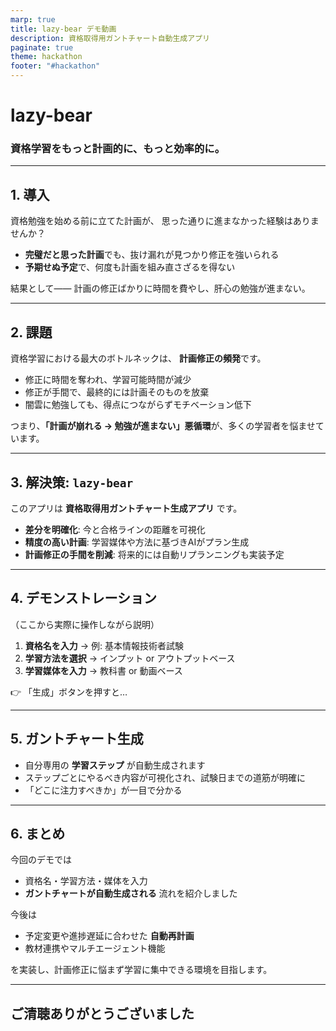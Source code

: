 ```yaml
---
marp: true
title: lazy-bear デモ動画
description: 資格取得用ガントチャート自動生成アプリ
paginate: true
theme: hackathon
footer: "#hackathon"
---
```


<!-- _class: lead -->

# lazy-bear

### 資格学習をもっと計画的に、もっと効率的に。

---

## 1. 導入

資格勉強を始める前に立てた計画が、
思った通りに進まなかった経験はありませんか？

* **完璧だと思った計画**でも、抜け漏れが見つかり修正を強いられる
* **予期せぬ予定**で、何度も計画を組み直さざるを得ない

結果として——
計画の修正ばかりに時間を費やし、肝心の勉強が進まない。

---

## 2. 課題

資格学習における最大のボトルネックは、
**計画修正の頻発**です。

- 修正に時間を奪われ、学習可能時間が減少
- 修正が手間で、最終的には計画そのものを放棄
- 闇雲に勉強しても、得点につながらずモチベーション低下

つまり、**「計画が崩れる → 勉強が進まない」悪循環**が、多くの学習者を悩ませています。

---

## 3. 解決策: `lazy-bear`

このアプリは **資格取得用ガントチャート生成アプリ** です。

- **差分を明確化**: 今と合格ラインの距離を可視化
- **精度の高い計画**: 学習媒体や方法に基づきAIがプラン生成
- **計画修正の手間を削減**: 将来的には自動リプランニングも実装予定

---

## 4. デモンストレーション

（ここから実際に操作しながら説明）

1. **資格名を入力** → 例: 基本情報技術者試験
2. **学習方法を選択** → インプット or アウトプットベース
3. **学習媒体を入力** → 教科書 or 動画ベース

👉 「生成」ボタンを押すと…

---

## 5. ガントチャート生成

- 自分専用の **学習ステップ** が自動生成されます
- ステップごとにやるべき内容が可視化され、試験日までの道筋が明確に
- 「どこに注力すべきか」が一目で分かる  

---

## 6. まとめ

今回のデモでは

- 資格名・学習方法・媒体を入力  
- **ガントチャートが自動生成される** 流れを紹介しました  

今後は  
- 予定変更や進捗遅延に合わせた **自動再計画**  
- 教材連携やマルチエージェント機能  

を実装し、計画修正に悩まず学習に集中できる環境を目指します。

---

## ご清聴ありがとうございました